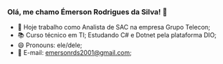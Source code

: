 ### Olá, me chamo Émerson Rodrigues da Silva! 👋


- 🧰 Hoje trabalho como Analista de SAC na empresa Grupo Telecon;
- 📚 Curso técnico em TI; Estudando C# e Dotnet pela plataforma DIO;
- 😄 Pronouns: ele/dele;
- 📧 E-mail: emersonrds2001@gmail.com; 
